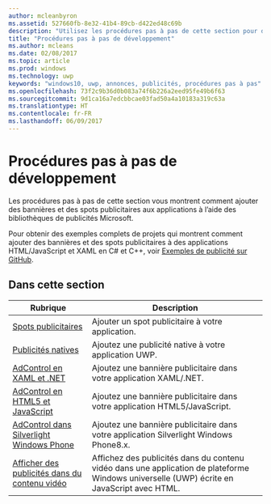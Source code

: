 ```yaml
---
author: mcleanbyron
ms.assetid: 527660fb-8e32-41b4-89cb-d422ed48c69b
description: "Utilisez les procédures pas à pas de cette section pour découvrir comment ajouter des bannières et des spots publicitaires aux applications à l’aide des bibliothèques de publicités Microsoft."
title: "Procédures pas à pas de développement"
ms.author: mcleans
ms.date: 02/08/2017
ms.topic: article
ms.prod: windows
ms.technology: uwp
keywords: "windows10, uwp, annonces, publicités, procédures pas à pas"
ms.openlocfilehash: 73f2c9b36d0b083a74f6b226a2eed95fe49b6f63
ms.sourcegitcommit: 9d1ca16a7edcbbcae03fad50a4a10183a319c63a
ms.translationtype: HT
ms.contentlocale: fr-FR
ms.lasthandoff: 06/09/2017
---
```

# <a name="developer-walkthroughs"></a>Procédures pas à pas de développement

Les procédures pas à pas de cette section vous montrent comment ajouter des bannières et des spots publicitaires aux applications à l’aide des bibliothèques de publicités Microsoft.

Pour obtenir des exemples complets de projets qui montrent comment ajouter des bannières et des spots publicitaires à des applications HTML/JavaScript et XAML en C# et C++, voir [Exemples de publicité sur GitHub](http://aka.ms/githubads).

## <a name="in-this-section"></a>Dans cette section

|  Rubrique    | Description |               
|----------|-------|
| [Spots publicitaires](interstitial-ads.md)    | Ajouter un spot publicitaire à votre application.       |
| [Publicités natives](native-ads.md)       | Ajoutez une publicité native à votre application UWP.  |
| [AdControl en XAML et .NET](adcontrol-in-xaml-and--net.md)     | Ajoutez une bannière publicitaire dans votre application XAML/.NET.        |
| [AdControl en HTML5 et JavaScript](adcontrol-in-html-5-and-javascript.md)     | Ajoutez une bannière publicitaire dans votre application HTML5/JavaScript.        |
| [AdControl dans Silverlight Windows Phone](adcontrol-in-windows-phone-silverlight.md)       | Ajoutez une bannière publicitaire dans votre application Silverlight Windows Phone8.x. |
| [Afficher des publicités dans du contenu vidéo](add-advertisements-to-video-content.md)     |  Affichez des publicités dans du contenu vidéo dans une application de plateforme Windows universelle (UWP) écrite en JavaScript avec HTML. |



 

 
